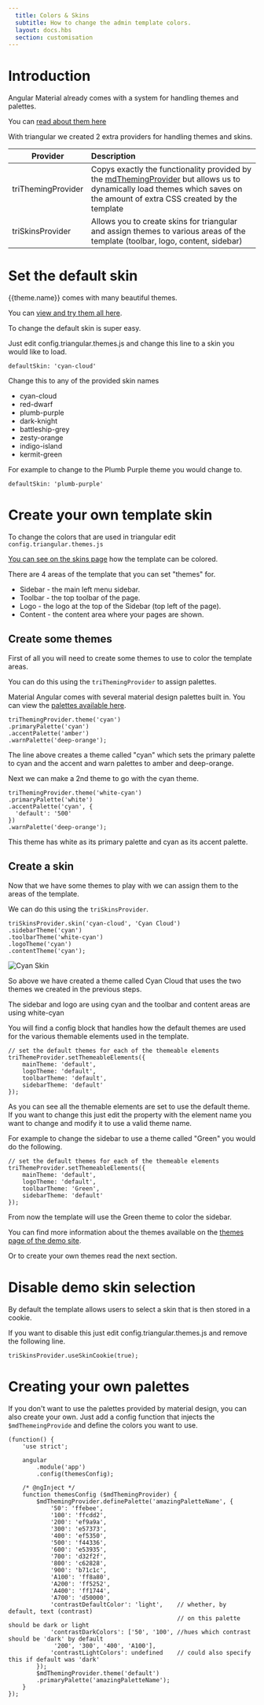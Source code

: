 ```yaml
---
  title: Colors & Skins
  subtitle: How to change the admin template colors.
  layout: docs.hbs
  section: customisation
---
```


# Introduction

Angular Material already comes with a system for handling themes and palettes.

You can [read about them here ](https://material.angularjs.org/HEAD/#/Theming/01_introduction)

With triangular we created 2 extra providers for handling themes and skins.

|      Provider      |                                                                                                                    Description                                                                                                                    |
| ------------------ | :------------------------------------------------------------------------------------------------------------------------------------------------------------------------------------------------------------------------------------------------ |
| triThemingProvider | Copys exactly the functionality provided by the [mdThemingProvider](https://material.angularjs.org/HEAD/#/Theming/03_configuring_a_theme) but allows us to dynamically load themes which saves on the amount of extra CSS created by the template |
| triSkinsProvider   | Allows you to create skins for triangular and assign themes to various areas of the template (toolbar, logo, content, sidebar)                                                                                                                    |

# Set the default skin

{{theme.name}} comes with many beautiful themes.

You can [view and try them all here](http://triangular.oxygenna.com/#/ui/skins).

To change the default skin is super easy.

Just edit config.triangular.themes.js and change this line to a skin you would like to load.

    defaultSkin: 'cyan-cloud'

Change this to any of the provided skin names

- cyan-cloud
- red-dwarf
- plumb-purple
- dark-knight
- battleship-grey
- zesty-orange
- indigo-island
- kermit-green

For example to change to the Plumb Purple theme you would change to.

    defaultSkin: 'plumb-purple'

# Create your own template skin

To change the colors that are used in triangular edit <code>config.triangular.themes.js</code>

[You can see on the skins page](http://triangular.oxygenna.com/#/ui/skins) how the template can be colored.

There are 4 areas of the template that you can set "themes" for.

- Sidebar - the main left menu sidebar.
- Toolbar - the top toolbar of the page.
- Logo - the logo at the top of the Sidebar (top left of the page).
- Content - the content area where your pages are shown.

## Create some themes

First of all you will need to create some themes to use to color the template areas.

You can do this using the <code>triThemingProvider</code> to assign palettes.

Material Angular comes with several material design palettes built in.  You can view the [palettes available here](http://triangular.oxygenna.com/#/ui/colors).

    triThemingProvider.theme('cyan')
    .primaryPalette('cyan')
    .accentPalette('amber')
    .warnPalette('deep-orange');

The line above creates a theme called "cyan" which sets the primary palette to cyan and the accent and warn palettes to amber and deep-orange.

Next we can make a 2nd theme to go with the cyan theme.

    triThemingProvider.theme('white-cyan')
    .primaryPalette('white')
    .accentPalette('cyan', {
      'default': '500'
    })
    .warnPalette('deep-orange');

This theme has white as its primary palette and cyan as its accent palette.

## Create a skin

Now that we have some themes to play with we can assign them to the areas of the template.

We can do this using the <code>triSkinsProvider</code>.

    triSkinsProvider.skin('cyan-cloud', 'Cyan Cloud')
    .sidebarTheme('cyan')
    .toolbarTheme('white-cyan')
    .logoTheme('cyan')
    .contentTheme('cyan');

![Cyan Skin](assets/images/customisation/skin-preview.png)

So above we have created a theme called Cyan Cloud that uses the two themes we created in the previous steps.

The sidebar and logo are using cyan and the toolbar and content areas are using white-cyan

You will find a config block that handles how the default themes are used for the various themable elements used in the template.

    // set the default themes for each of the themeable elements
    triThemeProvider.setThemeableElements({
        mainTheme: 'default',
        logoTheme: 'default',
        toolbarTheme: 'default',
        sidebarTheme: 'default'
    });

As you can see all the themable elements are set to use the default theme.  If you want to change this just edit the property with the element name you want to change and modify it to use a valid theme name.

For example to change the sidebar to use a theme called "Green" you would do the following.

    // set the default themes for each of the themeable elements
    triThemeProvider.setThemeableElements({
        mainTheme: 'default',
        logoTheme: 'default',
        toolbarTheme: 'Green',
        sidebarTheme: 'default'
    });

From now the template will use the Green theme to color the sidebar.

You can find more information about the themes available on the [themes page of the demo site](http://triangular.oxygenna.com/#/ui/themes).

Or to create your own themes read the next section.

# Disable demo skin selection

By default the template allows users to select a skin that is then stored in a cookie.

If you want to disable this just edit config.triangular.themes.js and remove the following line.

    triSkinsProvider.useSkinCookie(true);

# Creating your own palettes

If you don't want to use the palettes provided by material design, you can also create your own.  Just add a config function that injects the <code>$mdThemeingProvide</code> and define the colors you want to use.

    (function() {
        'use strict';

        angular
            .module('app')
            .config(themesConfig);

        /* @ngInject */
        function themesConfig ($mdThemingProvider) {
            $mdThemingProvider.definePalette('amazingPaletteName', {
                '50': 'ffebee',
                '100': 'ffcdd2',
                '200': 'ef9a9a',
                '300': 'e57373',
                '400': 'ef5350',
                '500': 'f44336',
                '600': 'e53935',
                '700': 'd32f2f',
                '800': 'c62828',
                '900': 'b71c1c',
                'A100': 'ff8a80',
                'A200': 'ff5252',
                'A400': 'ff1744',
                'A700': 'd50000',
                'contrastDefaultColor': 'light',    // whether, by default, text (contrast)
                                                    // on this palette should be dark or light
                'contrastDarkColors': ['50', '100', //hues which contrast should be 'dark' by default
                 '200', '300', '400', 'A100'],
                'contrastLightColors': undefined    // could also specify this if default was 'dark'
            });
            $mdThemingProvider.theme('default')
            .primaryPalette('amazingPaletteName');
        }
    });
